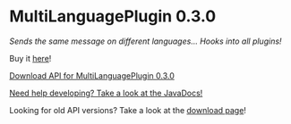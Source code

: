 # MultiLanguagePlugin 0.3.0
_Sends the same message on different languages... Hooks into all plugins!_

Buy it [here](https://www.spigotmc.org/resources/multilanguageplugin-9.30331/)!


[Download API for MultiLanguagePlugin 0.3.0](http://cdn.clout-team.com/rexcantor64/multilanguageplugin/api/MultiLanguageAPI-v0.2.3.jar)

[Need help developing? Take a look at the JavaDocs!](http://rex.clout-team.com/multilanguageplugin/javadocs)

Looking for old API versions? Take a look at the [download page](https://github.com/Rexcantor/MultiLanguagePlugin/wiki/API)!
